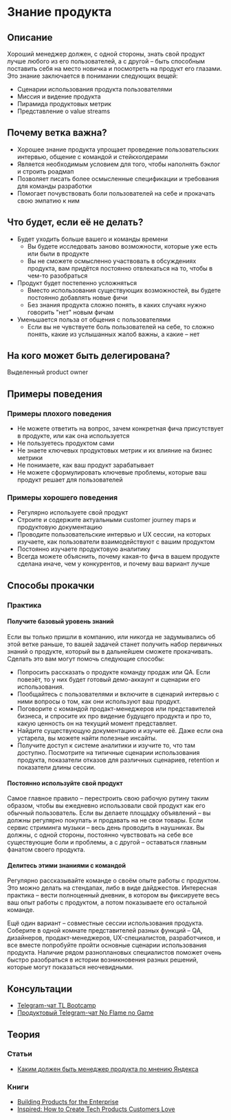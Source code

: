 # Знание продукта
## Описание
Хороший менеджер должен, с одной стороны, знать свой продукт лучше любого из его пользователей, а с другой – быть способным поставить себя на место новичка и посмотреть на продукт его глазами. Это знание заключается в понимании следующих вещей:
- Сценарии использования продукта пользователями
- Миссия и видение продукта
- Пирамида продуктовых метрик
- Представление о value streams

## Почему ветка важна?
- Хорошее знание продукта упрощает проведение пользовательских интервью, общение с командой и стейкхолдерами
- Является необходимым условием для того, чтобы наполнять бэклог и строить роадмап
- Позволяет писать более осмысленные спецификации и требования для команды разработки
- Помогает почувствовать боли пользователей на себе и прокачать свою эмпатию к ним

## Что будет, если её не делать?
- Будет уходить больше вашего и команды времени
    - Вы будете исследовать заново возможности, которые уже есть или были в продукте
    - Вы не сможете осмысленно участвовать в обсуждениях продукта, вам придётся постоянно отвлекаться на то, чтобы в чем-то разобраться
- Продукт будет постепенно усложняться
    - Вместо использования существующих возможностей, вы будете постоянно добавлять новые фичи
    - Без знания продукта сложно понять, в каких случаях нужно говорить "нет" новым фичам
- Уменьшается польза от общения с пользователями
    - Если вы не чувствуете боль пользователей на себе, то сложно понять, какие из услышанных жалоб важны, а какие – нет

## На кого может быть делегирована?
Выделенный product owner

## Примеры поведения
### Примеры плохого поведения
- Не можете ответить на вопрос, зачем конкретная фича присутствует в продукте, или как она используется
- Не пользуетесь продуктом сами
- Не знаете ключевых продуктовых метрик и их влияние на бизнес метрики
- Не понимаете, как ваш продукт зарабатывает
- Не можете сформулировать ключевые проблемы, которые ваш продукт решает для пользователей

### Примеры хорошего поведения
- Регулярно используете свой продукт
- Строите и содержите актуальными customer journey maps и продуктовую документацию
- Проводите пользовательские интервью и UX сессии, на которых изучаете, как пользователи взаимодействуют с вашим продуктом
- Постоянно изучаете продуктовую аналитику
- Всегда можете объяснить, почему какая-то фича в вашем продукте сделана иначе, чем у конкурентов, и почему ваш вариант лучше

## Способы прокачки
### Практика
#### Получите базовый уровень знаний
Если вы только пришли в компанию, или никогда не задумывались об этой ветке раньше, то вашей задачей станет получить набор первичных знаний о продукте, который вы в дальнейшем сможете прокачивать. Сделать это вам могут помочь следующие способы:
- Попросить рассказать о продукте команду продаж или QA. Если повезёт, то у них будет готовый демо-аккаунт и сценарии его использования.
- Пообщайтесь с пользователями и включите в сценарий интервью с ними вопросы о том, как они используют ваш продукт.
- Поговорите с командой продакт-менеджеров или представителей бизнеса, и спросите их про видение будущего продукта и про то, какую ценность он на текущий момент представляет.
- Найдите существующую документацию и изучите её. Даже если она устарела, вы можете найти полезные инсайты.
- Получите доступ к системе аналитики и изучите то, что там доступно. Посмотрите на типичные сценарии использования продукта, показатели отказов для различных сценариев, retention и показатели длины сессии.

#### Постоянно используйте свой продукт
Самое главное правило – перестроить свою рабочую рутину таким образом, чтобы вы ежедневно использовали свой продукт как его обычный пользователь. Если вы делаете площадку объявлений – вы должны регулярно покупать и продавать на не свои товары. Если сервис стриминга музыки – весь день проводить в наушниках. Вы должны, с одной стороны, постоянно чувствовать на себе все существующие боли и проблемы, а с другой – оставаться главным фанатом своего продукта.

#### Делитесь этими знаниями с командой
Регулярно рассказывайте команде о своём опыте работы с продуктом. Это можно делать на стендапах, либо в виде дайджестов. Интересная практика – вести полноценный дневник, в котором вы фиксируете весь ваш опыт работы с продуктом, а потом показываете его остальной команде.

Ещё один вариант – совместные сессии использования продукта. Соберите в одной комнате представителей разных функций – QA, дизайнеров, продакт-менеджеров, UX-специалистов, разработчиков, и все вместе попробуйте пройти основные сценарии использования продукта. Наличие рядом разноплановых специалистов поможет очень быстро разобраться в истории возникновения разных решений, которые могут показаться неочевидными.

## Консультации
- [Telegram-чат TL Bootcamp](https://tlinks.run/tlbootcamp)
- [Продуктовый Telegram-чат No Flame no Game](https://t.me/joinchat/BrfI2UHjvA2HbQNSW4Irog)

## Теория
### Статьи
- [Каким должен быть менеджер продукта по мнению Яндекса](https://habr.com/ru/company/yandex/blog/351208/)

### Книги
- [Building Products for the Enterprise](https://www.amazon.com/Building-Products-Enterprise-Management-Software/dp/1492024783)
- [Inspired: How to Create Tech Products Customers Love](https://www.amazon.com/INSPIRED-Create-Tech-Products-Customers-ebook/dp/B077NRB36N)